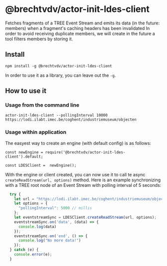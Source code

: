 # @brechtvdv/actor-init-ldes-client
Fetches fragments of a TREE Event Stream and emits its data (in the future: members) when a fragment's caching headers has been invalidated
In order to avoid receiving duplicate members, we will create in the future a tool filters members by storing it. 

## Install

```
npm install -g @brechtvdv/actor-init-ldes-client
```

In order to use it as a library, you can leave out the `-g`.

## How to use it


### Usage from the command line

```
actor-init-ldes-client --pollingInterval 10000 https://lodi.ilabt.imec.be/coghent/industriemuseum/objecten
```

### Usage within application
The easyest way to create an engine (with default config) is as follows:
```
const newEngine = require('@brechtvdv/actor-init-ldes-client').default;

const LDESClient =  newEngine();
```

With the engine or client created, you can now use it to call te async ```createReadStream(url, options)``` method.
Here is an example synchronizing with a TREE root node of an Event Stream with polling interval of 5 seconds:

```javascript
  try {
    let url = "https://lodi.ilabt.imec.be/coghent/industriemuseum/objecten";
    let options = {
      "pollingInterval": 5000 // millis
    };
    let eventstreamSync = LDESClient.createReadStream(url, options);
    eventstreamSync.on('data', (data) => {
      console.log(data)
    });
    eventstreamSync.on('end', () => {
      console.log("No more data!")
    });
  } catch (e) {
    console.error(e);
  }
```